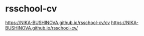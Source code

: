# rsschool-cv
https://NIKA-BUSHINOVA.github.io/rsschool-cv/cv
https://NIKA-BUSHINOVA.github.io/rsschool-cv/
